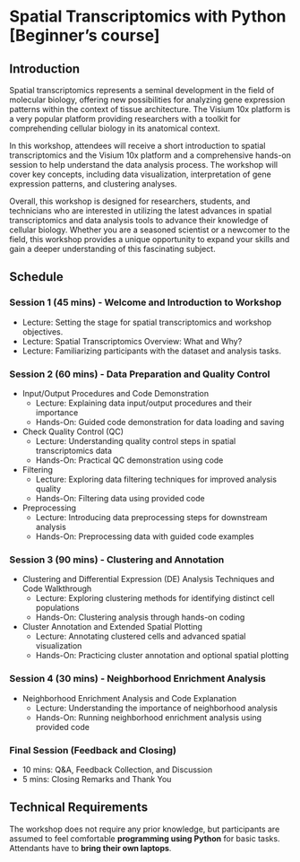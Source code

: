 # Spatial Transcriptomics with Python [Beginner’s course]


## Introduction
Spatial transcriptomics represents a seminal development in the field of molecular biology, offering new possibilities for analyzing gene expression patterns within the context of tissue architecture. The Visium 10x platform is a very popular platform providing researchers with a toolkit for comprehending cellular biology in its anatomical context.

In this workshop, attendees will receive a short introduction to spatial transcriptomics and the Visium 10x platform and a comprehensive hands-on session to help understand the data analysis process. The workshop will cover key concepts, including data visualization, interpretation of gene expression patterns, and clustering analyses.

Overall, this workshop is designed for researchers, students, and technicians who are interested in utilizing the latest advances in spatial transcriptomics and data analysis tools to advance their knowledge of cellular biology. Whether you are a seasoned scientist or a newcomer to the field, this workshop provides a unique opportunity to expand your skills and gain a deeper understanding of this fascinating subject.

## Schedule

### Session 1 (45 mins) - Welcome and Introduction to Workshop
- Lecture: Setting the stage for spatial transcriptomics and workshop objectives.
- Lecture: Spatial Transcriptomics Overview: What and Why?
- Lecture: Familiarizing participants with the dataset and analysis tasks.

### Session 2 (60 mins) - Data Preparation and Quality Control
- Input/Output Procedures and Code Demonstration
  - Lecture: Explaining data input/output procedures and their importance
  - Hands-On: Guided code demonstration for data loading and saving
- Check Quality Control (QC)
  - Lecture: Understanding quality control steps in spatial transcriptomics data
  - Hands-On: Practical QC demonstration using code
- Filtering
  - Lecture: Exploring data filtering techniques for improved analysis quality
  - Hands-On: Filtering data using provided code
- Preprocessing
  - Lecture: Introducing data preprocessing steps for downstream analysis
  - Hands-On: Preprocessing data with guided code examples


### Session 3 (90 mins) - Clustering and Annotation
- Clustering and Differential Expression (DE) Analysis Techniques and Code Walkthrough
  - Lecture: Exploring clustering methods for identifying distinct cell populations
  - Hands-On: Clustering analysis through hands-on coding
- Cluster Annotation and Extended Spatial Plotting
  - Lecture: Annotating clustered cells and advanced spatial visualization
  - Hands-On: Practicing cluster annotation and optional spatial plotting


### Session 4 (30 mins) - Neighborhood Enrichment Analysis
- Neighborhood Enrichment Analysis and Code Explanation
  - Lecture: Understanding the importance of neighborhood analysis
  - Hands-On: Running neighborhood enrichment analysis using provided code


### Final Session (Feedback and Closing)
- 10 mins: Q&A, Feedback Collection, and Discussion
- 5 mins: Closing Remarks and Thank You


## Technical Requirements
The workshop does not require any prior knowledge, but participants are assumed to feel comfortable **programming using Python** for basic tasks. Attendants have to **bring their own laptops**.
